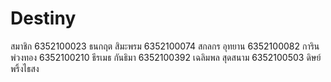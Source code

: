 # Destiny
สมาชิก
6352100023 ธนกฤต สิมะพรม 
6352100074 สกลกร อุทยาน 
6352100082 การิน พ่วงทอง 
6352100210 ธีรเมธ กันธิมา 
6352100392 เฉลิมพล สุดสนาม 
6352100503 ดิษย์ พริ้งไธสง
